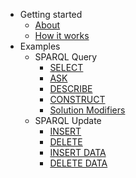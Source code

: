 * Getting started
  * [About](/)
  * [How it works](overview.md)
* Examples
  * SPARQL Query
    * [SELECT](SELECT.md)
    * [ASK](ASK.md)
    * [DESCRIBE](DESCRIBE.md)
    * [CONSTRUCT](CONSTRUCT.md)
    * [Solution Modifiers](modifiers.md)
  * SPARQL Update
    * [INSERT](INSERT.md)
    * [DELETE](DELETE.md)
    * [INSERT DATA](INSERT-DATA.md)
    * [DELETE DATA](DELETE-DATA.md)

